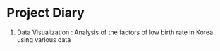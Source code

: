 # Project Diary

1. Data Visualization : Analysis of the factors of low birth rate in Korea using various data
